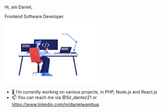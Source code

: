 Hi, am Daniel,

Frontend Software Developer.

<div align="left">
    <img src="/icom.png" width="300px"</img> 
</div>

- 🔭 I’m currently working on various projects, in PHP, Node.js and React.js
- 📫 You can reach me via @Sir_dantez21 or https://www.linkedin.com/in/danielwambua

